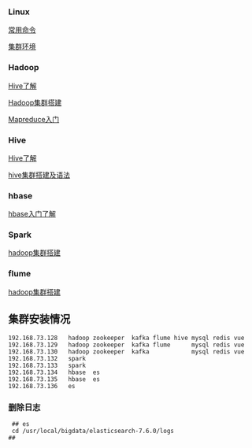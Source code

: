 ### Linux

[常用命令](doc/linux/linux常用命令.md)

[集群环境](doc/linux/vm.md)

### Hadoop

[Hive了解](doc/hadoop/了解hadoop.md)

[Hadoop集群搭建](doc/hadoop/enviroment.md)

[Mapreduce入门](doc/hadoop/mapduce入门.md)

### Hive

[Hive了解](doc/hadoop/了解hadoop.md)

[hive集群搭建及语法](doc/hive/init.md)

### hbase

[hbase入门了解](doc/hbase/hbase入门.md)

### Spark

[hadoop集群搭建](doc/spark/sparkInit.md)

### flume

[hadoop集群搭建](doc/flume/flume入门.md)

## 集群安装情况



```
192.168.73.128   hadoop zookeeper  kafka flume hive	mysql redis vue
192.168.73.129   hadoop zookeeper  kafka flume	    mysql redis vue
192.168.73.130   hadoop zookeeper  kafka	        mysql redis vue
192.168.73.132   spark
192.168.73.133   spark
192.168.73.134   hbase  es
192.168.73.135   hbase  es
192.168.73.136   es
```

### 删除日志

```shell
 ## es
 cd /usr/local/bigdata/elasticsearch-7.6.0/logs
##
```













